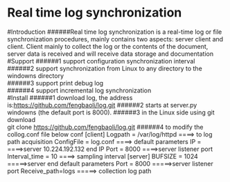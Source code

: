 Real time log synchronization 
======
#Introduction
######Real time log synchronization is a real-time log or file synchronization procedures, mainly contains two aspects: server client and client. Client mainly to collect the log or the contents of the document, server data is received and will receive data storage and documentation
#Support
######1 support configuration synchronization interval<br/>
######2 support synchronization from Linux to any directory to the windowns directory<br/>
######3 support print debug log<br/>
######4 support incremental log synchronization<br/>
#Install
######1 download log, the address is:https://github.com/fengbaoli/log.git 
######2 starts at server.py windowns (the default port is 8000).
######3 in the Linux side using git download <br/>
git clone  https://github.com/fengbaoli/log.git 
######4 to modify the collog.conf file below conf
[client]
Logpath = /var/log/httpd ====> to log path acquisition
ConfigFile = log.conf ====> default parameters
IP = ====>server 10.224.192.132 end IP
Port = 8000 ====>server listener port
Interval_time = 10 ====> sampling interval
[server]
BUFSIZE = 1024 =====>server end default parameters
Port = 8000 =====>server listener port
Receive_path=logs =====> collection log path

